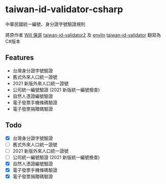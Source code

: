 # taiwan-id-validator-csharp
中華民國統一編號、身分證字號驗證規則

將原作者 [Will 保哥](https://github.com/doggy8088) [taiwan-id-validator2](https://github.com/doggy8088/taiwan-id-validator2) 
及 [enylin](https://github.com/enylin) [taiwan-id-validator](https://github.com/enylin/taiwan-id-validator) 翻寫為C#版本

## Features

* 台灣身分證字號驗證
* 舊式外來人口統一證號
* 2021 新版外來人口統一證號
* 公司統一編號驗證 (2021 新版統一編號檢查)
* 自然人憑證編號驗證
* 電子發票手機條碼驗證
* 電子發票捐贈碼驗證

## Todo

- [X] 台灣身分證字號驗證
- [ ] 舊式外來人口統一證號
- [ ] 2021 新版外來人口統一證號
- [ ] 公司統一編號驗證 (2021 新版統一編號檢查)
- [X] 自然人憑證編號驗證
- [X] 電子發票手機條碼驗證
- [X] 電子發票捐贈碼驗證
